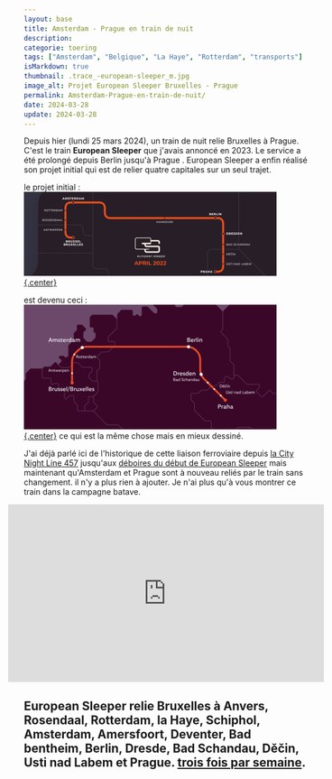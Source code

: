 ```yaml
---
layout: base
title: Amsterdam - Prague en train de nuit
description: 
categorie: toering
tags: ["Amsterdam", "Belgique", "La Haye", "Rotterdam", "transports"]
isMarkdown: true
thumbnail: .trace_-european-sleeper_m.jpg
image_alt: Projet European Sleeper Bruxelles - Prague
permalink: Amsterdam-Prague-en-train-de-nuit/
date: 2024-03-28
update: 2024-03-28
---
```




Depuis hier (lundi 25 mars 2024), un train de nuit relie Bruxelles à Prague. C'est le train **European Sleeper** que j'avais annoncé en 2023. Le service a été prolongé depuis Berlin jusqu'à Prague . European Sleeper a enfin réalisé son projet initial qui est de relier quatre capitales sur un seul trajet.

le projet initial :
[![Projet European Sleeper Bruxelles - Prague](.trace_-european-sleeper_m.jpg){.center}](https://meinamsterdam.nl/public/images/contribs/2023/trace_-european-sleeper.jpg)

est devenu ceci :
[![Ligne actuelle European Sleeper Bruxelles - Prague](.Bruxelles-Amsterdam-Berlin-Dresde-Prague_m.png){.center}](https://meinamsterdam.nl/public/images/contribs/2023/Bruxelles-Amsterdam-Berlin-Dresde-Prague_m.png)
ce qui est la même chose mais en mieux dessiné.

J'ai déjà parlé ici de l'historique de cette liaison ferroviaire depuis [la City Night Line 457](/Train-de-nuit--c-est-fini) jusqu'aux [déboires du début de European Sleeper](/retour-du-train-de-nuit) mais maintenant qu'Amsterdam et Prague sont à nouveau reliés par le train sans changement. il n'y a plus rien à ajouter. Je n'ai plus qu'à vous montrer ce train dans la campagne batave.


<!-- HTML -->
<div style="display: flex; align-items: center; flex-direction: column;">
<iframe width="560" height="315" src="https://www.youtube.com/embed/MRP7RPy1g5M?si=zFixSwBXoIvGjVF9" title="YouTube video player" frameborder="0" allow="accelerometer; autoplay; clipboard-write; encrypted-media; gyroscope; picture-in-picture; web-share" referrerpolicy="strict-origin-when-cross-origin" allowfullscreen></iframe>
</div>
<!-- / HTML -->

European Sleeper relie Bruxelles à Anvers, Rosendaal, Rotterdam, la Haye, Schiphol, Amsterdam, Amersfoort, Deventer, Bad bentheim, Berlin, Dresde, Bad Schandau, Děčin, Usti nad Labem et Prague.  [trois fois par semaine](https://www.europeansleeper.eu/travel-info).
---